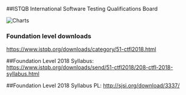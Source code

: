 ##ISTQB 
International Software Testing Qualifications Board

![Charts](https://www.istqb.org/portfolio_map/images/istqb-portfolio-image.jpg "Chart")

### Foundation level downloads
https://www.istqb.org/downloads/category/51-ctfl2018.html

##Foundation Level 2018 Syllabus: 
https://www.istqb.org/downloads/send/51-ctfl2018/208-ctfl-2018-syllabus.html

##Foundation Level 2018 Syllabus PL:
http://sjsi.org/download/3337/